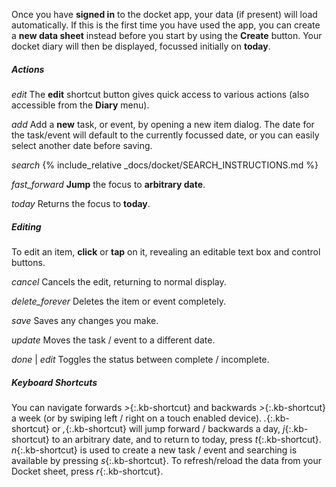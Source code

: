 Once you have __signed in__ to the docket app, your data (if present) will load automatically. If this is the first time you have used the app, you can create a __new data sheet__ instead before you start by using the __Create__ button. Your docket diary will then be displayed, focussed initially on __today__.

##### Actions

<i class="material-icons md-24">edit</i>
The __edit__ shortcut button gives quick access to various actions (also accessible from the __Diary__ menu).

<i class="material-icons md-18 ml-2">add</i>
Add a __new__ task, or event, by opening a new item dialog. The date for the task/event will default to the currently focussed date, or you can easily select another date before saving.

<i class="material-icons md-18 ml-2">search</i>
{% include_relative _docs/docket/SEARCH_INSTRUCTIONS.md %}

<i class="material-icons md-18 ml-2">fast_forward</i>
__Jump__ the focus to __arbitrary date__.

<i class="material-icons md-18 ml-2">today</i>
Returns the focus to __today__.

##### Editing

To edit an item, __click__ or __tap__ on it, revealing an editable text box and control buttons.

<i class="material-icons md-18">cancel</i>
Cancels the edit, returning to normal display.

<i class="material-icons md-18">delete_forever</i>
Deletes the item or event completely.

<i class="material-icons md-18">save</i>
Saves any changes you make.

<i class="material-icons md-18">update</i>
Moves the task / event to a different date.

<i class="material-icons md-18">done</i> | <i class="material-icons md-18">edit</i>
Toggles the status between complete / incomplete.

##### Keyboard Shortcuts

You can navigate forwards *&gt;*{:.kb-shortcut} and backwards *&gt;*{:.kb-shortcut} a week (or by swiping left / right on a touch enabled device). *.*{:.kb-shortcut} or *,*{:.kb-shortcut} will jump forward / backwards a day, *j*{:.kb-shortcut} to an arbitrary date, and to return to today, press *t*{:.kb-shortcut}. *n*{:.kb-shortcut} is used to create a new task / event and searching is available by pressing *s*{:.kb-shortcut}. To refresh/reload the data from your Docket sheet, press *r*{:.kb-shortcut}.